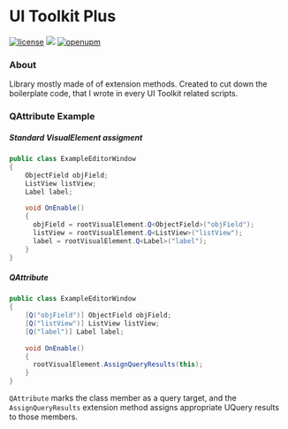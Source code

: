 # UI Toolkit Plus
[![license](https://img.shields.io/github/license/ToshikiImagawa/Variable-infinite-scroll?style=flat)](https://github.com/ToshikiImagawa/Variable-infinite-scroll/blob/master/LICENSE.md)
![](https://img.shields.io/static/v1?label=unity&message=2019.1%2B&color=blue&style=flat&logo=Unity)
[![openupm](https://img.shields.io/npm/v/com.quickeye.uitoolkitplus?label=openupm&registry_uri=https://package.openupm.com)](https://openupm.com/packages/com.quickeye.uitoolkitplus/)
### About
Library mostly made of of extension methods. Created to cut down the boilerplate code, that I wrote in every UI Toolkit related scripts.

### QAttribute Example

##### Standard VisualElement assigment
```csharp
public class ExampleEditorWindow 
{
    ObjectField objField;
    ListView listView;
    Label label;
    
    void OnEnable()
    {
      objField = rootVisualElement.Q<ObjectField>("objField");
      listView = rootVisualElement.Q<ListView>("listView");
      label = rootVisualElement.Q<Label>("label");
    }
}
```
##### QAttribute
```csharp
public class ExampleEditorWindow 
{
    [Q("objField")] ObjectField objField;
    [Q("listView")] ListView listView;
    [Q("label")] Label label;
    
    void OnEnable()
    {
      rootVisualElement.AssignQueryResults(this);
    }
}
```
`QAttribute` marks the class member as a query target, and the `AssignQueryResults` extension method assigns appropriate UQuery results to those members.

